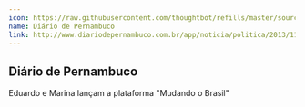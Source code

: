 ```yaml
---
icon: https://raw.githubusercontent.com/thoughtbot/refills/master/source/images/placeholder_logo_2.png
name: Diário de Pernambuco
link: http://www.diariodepernambuco.com.br/app/noticia/politica/2013/11/28/interna_politica,476390/eduardo-e-marina-lancam-a-plataforma-mudando-o-brasil.shtml
---
```


## Diário de Pernambuco

Eduardo e Marina lançam a plataforma "Mudando o Brasil"
